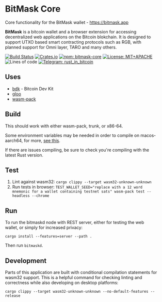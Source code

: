 # BitMask Core
Core functionality for the BitMask wallet - <https://bitmask.app>

**BitMask** is a bitcoin wallet and a browser extension for accessing decentralized web applications on the Bitcoin blokchain. It is designed to support UTXO based smart contracting protocols such as RGB, with planned support for Omni layer, TARO and many others.


[![Build Status](https://img.shields.io/github/workflow/status/diba-io/bitmask-core/Rust?style=flat-square)](https://github.com/diba-io/bitmask-core/actions/workflows/Rust.yml)
[![Crates.io](https://img.shields.io/crates/v/bitmask-core?style=flat-square)](https://docs.rs/bitmask-core/latest/bitmask-core/)
[![npm: bitmask-core](https://img.shields.io/npm/v/bitmask-core?style=flat-square)](https://www.npmjs.com/package/bitmask-core)
[![License: MIT+APACHE](https://img.shields.io/crates/l/bitmask-core?style=flat-square)](https://mit-license.org)
![Lines of code](https://img.shields.io/tokei/lines/github/diba-io/bitmask-core?style=flat-square)
[![Telegram: rust_in_bitcoin](https://img.shields.io/badge/telegram-rust_in_bitcoin-blue?style=flat-square)](https://t.me/rust_in_bitcoin)

## Uses

- [bdk](https://github.com/bitcoindevkit/bdk) - Bitcoin Dev Kit
- [gloo](https://github.com/rustwasm/gloo)
- [wasm-pack](https://github.com/rustwasm/wasm-pack)

## Build

This should work with either wasm-pack, trunk, or x86-64.

Some environment variables may be needed in order to compile on macos-aarch64, for more, [see this](https://github.com/sapio-lang/sapio/issues/146#issuecomment-960659800).

If there are issues compiling, be sure to check you're compiling with the latest Rust version.

## Test

1. Lint against wasm32: `cargo clippy --target wasm32-unknown-unknown`
2. Run tests in browser: `TEST_WALLET_SEED="replace with a 12 word mnemonic for a wallet containing testnet sats" wasm-pack test --headless --chrome`

## Run

To run the bitmaskd node with REST server, either for testing the web wallet, or simply for increased privacy:

`cargo install --features=server --path .`

Then run `bitmaskd`.

## Development

Parts of this application are built with conditional compilation statements for wasm32 support. This is a helpful command for checking linting and correctness while also developing on desktop platforms:

`cargo clippy --target wasm32-unknown-unknown --no-default-features --release`
